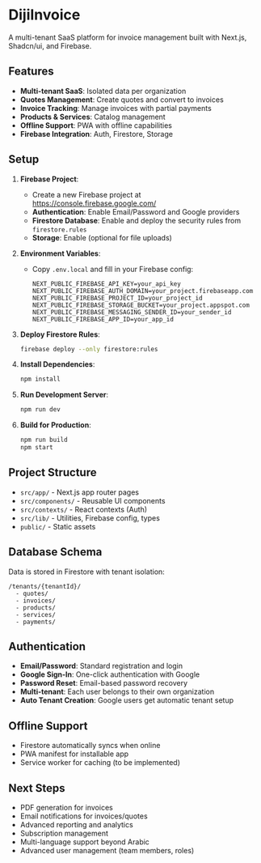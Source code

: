 # DijiInvoice

A multi-tenant SaaS platform for invoice management built with Next.js, Shadcn/ui, and Firebase.

## Features

- **Multi-tenant SaaS**: Isolated data per organization
- **Quotes Management**: Create quotes and convert to invoices
- **Invoice Tracking**: Manage invoices with partial payments
- **Products & Services**: Catalog management
- **Offline Support**: PWA with offline capabilities
- **Firebase Integration**: Auth, Firestore, Storage

## Setup

1. **Firebase Project**:
   - Create a new Firebase project at https://console.firebase.google.com/
   - **Authentication**: Enable Email/Password and Google providers
   - **Firestore Database**: Enable and deploy the security rules from `firestore.rules`
   - **Storage**: Enable (optional for file uploads)

2. **Environment Variables**:
   - Copy `.env.local` and fill in your Firebase config:
     ```
     NEXT_PUBLIC_FIREBASE_API_KEY=your_api_key
     NEXT_PUBLIC_FIREBASE_AUTH_DOMAIN=your_project.firebaseapp.com
     NEXT_PUBLIC_FIREBASE_PROJECT_ID=your_project_id
     NEXT_PUBLIC_FIREBASE_STORAGE_BUCKET=your_project.appspot.com
     NEXT_PUBLIC_FIREBASE_MESSAGING_SENDER_ID=your_sender_id
     NEXT_PUBLIC_FIREBASE_APP_ID=your_app_id
     ```

3. **Deploy Firestore Rules**:
   ```bash
   firebase deploy --only firestore:rules
   ```

4. **Install Dependencies**:
   ```bash
   npm install
   ```

5. **Run Development Server**:
   ```bash
   npm run dev
   ```

5. **Build for Production**:
   ```bash
   npm run build
   npm start
   ```

## Project Structure

- `src/app/` - Next.js app router pages
- `src/components/` - Reusable UI components
- `src/contexts/` - React contexts (Auth)
- `src/lib/` - Utilities, Firebase config, types
- `public/` - Static assets

## Database Schema

Data is stored in Firestore with tenant isolation:

```
/tenants/{tenantId}/
  - quotes/
  - invoices/
  - products/
  - services/
  - payments/
```

## Authentication

- **Email/Password**: Standard registration and login
- **Google Sign-In**: One-click authentication with Google
- **Password Reset**: Email-based password recovery
- **Multi-tenant**: Each user belongs to their own organization
- **Auto Tenant Creation**: Google users get automatic tenant setup

## Offline Support

- Firestore automatically syncs when online
- PWA manifest for installable app
- Service worker for caching (to be implemented)

## Next Steps

- PDF generation for invoices
- Email notifications for invoices/quotes
- Advanced reporting and analytics
- Subscription management
- Multi-language support beyond Arabic
- Advanced user management (team members, roles)
